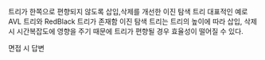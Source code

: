 트리가 한쪽으로 편향되지 않도록 삽입,삭제를 개선한 이진 탐색 트리
대표적인 예로 AVL 트리와 RedBlack 트리가 존재함
이진 탐색 트리는 트리의 높이에 따라 삽입, 삭제시 시간복잡도에 영향을 주기 때문에 트리가 편향될 경우 효율성이 떨어질 수 있다.

면접 시 답변